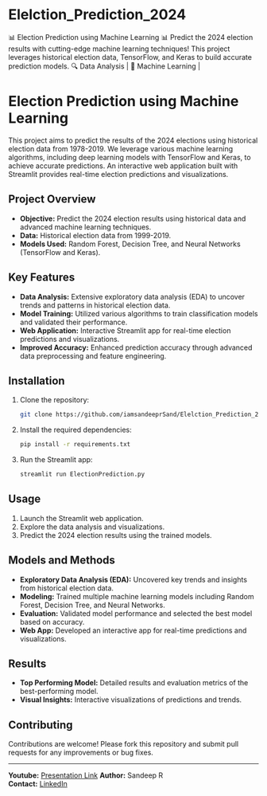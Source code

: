 # Elelction_Prediction_2024
📊 Election Prediction using Machine Learning 📊  Predict the 2024 election results with cutting-edge machine learning techniques! This project leverages historical election data, TensorFlow, and Keras to build accurate prediction models.  🔍 Data Analysis | 🧠 Machine Learning |



# Election Prediction using Machine Learning

This project aims to predict the results of the 2024 elections using historical election data from 1978-2019. We leverage various machine learning algorithms, including deep learning models with TensorFlow and Keras, to achieve accurate predictions. An interactive web application built with Streamlit provides real-time election predictions and visualizations.

## Project Overview

- **Objective:** Predict the 2024 election results using historical data and advanced machine learning techniques.
- **Data:** Historical election data from 1999-2019.
- **Models Used:** Random Forest, Decision Tree, and Neural Networks (TensorFlow and Keras).

## Key Features

- **Data Analysis:** Extensive exploratory data analysis (EDA) to uncover trends and patterns in historical election data.
- **Model Training:** Utilized various algorithms to train classification models and validated their performance.
- **Web Application:** Interactive Streamlit app for real-time election predictions and visualizations.
- **Improved Accuracy:** Enhanced prediction accuracy through advanced data preprocessing and feature engineering.

## Installation

1. Clone the repository:
    ```bash
    git clone https://github.com/iamsandeeprSand/Elelction_Prediction_2024
    ```

2. Install the required dependencies:
    ```bash
    pip install -r requirements.txt
    ```

3. Run the Streamlit app:
    ```bash
    streamlit run ElectionPrediction.py
    ```

## Usage

1. Launch the Streamlit web application.
2. Explore the data analysis and visualizations.
3. Predict the 2024 election results using the trained models.

## Models and Methods

- **Exploratory Data Analysis (EDA):** Uncovered key trends and insights from historical election data.
- **Modeling:** Trained multiple machine learning models including Random Forest, Decision Tree, and Neural Networks.
- **Evaluation:** Validated model performance and selected the best model based on accuracy.
- **Web App:** Developed an interactive app for real-time predictions and visualizations.

## Results

- **Top Performing Model:** Detailed results and evaluation metrics of the best-performing model.
- **Visual Insights:** Interactive visualizations of predictions and trends.

## Contributing

Contributions are welcome! Please fork this repository and submit pull requests for any improvements or bug fixes.



---
**Youtube:** [Presentation Link](https://youtu.be/waRUKisMfxo?si=xKhAgbx9O-Q12RGP)
**Author:** Sandeep R  
**Contact:** [LinkedIn](https://www.linkedin.com/in/sandeep-r-770a9a1b2/)


